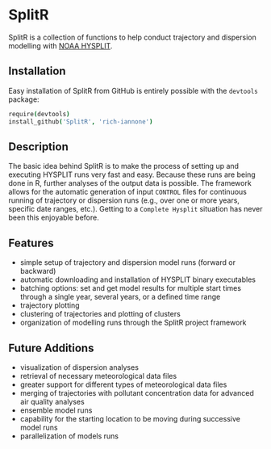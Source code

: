 SplitR
======

SplitR is a collection of functions to help conduct trajectory and dispersion modelling with [NOAA HYSPLIT](http://ready.arl.noaa.gov/HYSPLIT.php).

## Installation

Easy installation of SplitR from GitHub is entirely possible with the `devtools` package:

```coffee
require(devtools)
install_github('SplitR', 'rich-iannone')
```

## Description

The basic idea behind SplitR is to make the process of setting up and executing HYSPLIT runs very fast and easy. Because these runs are being done in R, further analyses of the output data is possible. The framework allows for the automatic generation of input `CONTROL` files for continuous running of trajectory or dispersion runs (e.g., over one or more years, specific date ranges, etc.). Getting to a `Complete Hysplit` situation has never been this enjoyable before.

## Features

- simple setup of trajectory and dispersion model runs (forward or backward)
- automatic downloading and installation of HYSPLIT binary executables
- batching options: set and get model results for multiple start times through a single year, several years, or a defined time range
- trajectory plotting
- clustering of trajectories and plotting of clusters
- organization of modelling runs through the SplitR project framework

## Future Additions

- visualization of dispersion analyses
- retrieval of necessary meteorological data files
- greater support for different types of meteorological data files
- merging of trajectories with pollutant concentration data for advanced air quality analyses
- ensemble model runs
- capability for the starting location to be moving during successive model runs
- parallelization of models runs

